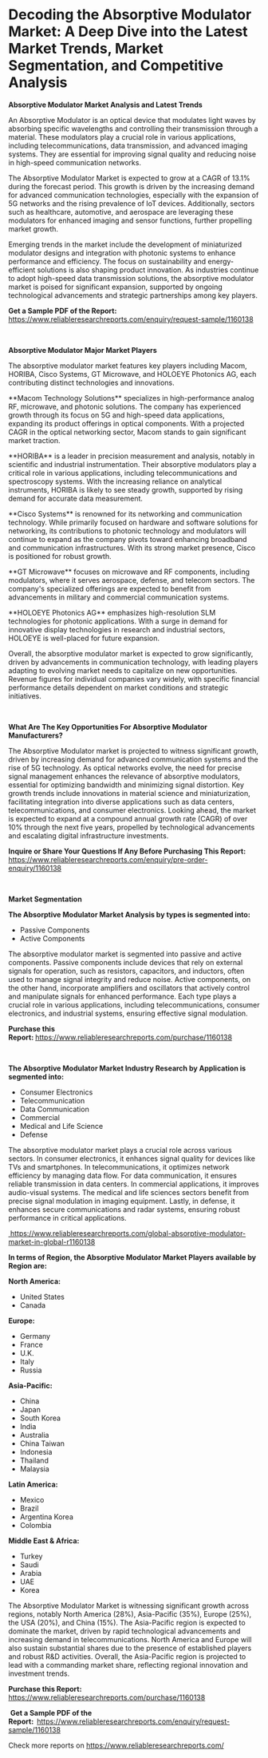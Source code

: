 <p><h1>Decoding the Absorptive Modulator Market: A Deep Dive into the Latest Market Trends, Market Segmentation, and Competitive Analysis</h1></p><p><strong>Absorptive Modulator Market Analysis and Latest Trends</strong></p>
<p><p>An Absorptive Modulator is an optical device that modulates light waves by absorbing specific wavelengths and controlling their transmission through a material. These modulators play a crucial role in various applications, including telecommunications, data transmission, and advanced imaging systems. They are essential for improving signal quality and reducing noise in high-speed communication networks.</p><p>The Absorptive Modulator Market is expected to grow at a CAGR of 13.1% during the forecast period. This growth is driven by the increasing demand for advanced communication technologies, especially with the expansion of 5G networks and the rising prevalence of IoT devices. Additionally, sectors such as healthcare, automotive, and aerospace are leveraging these modulators for enhanced imaging and sensor functions, further propelling market growth.</p><p>Emerging trends in the market include the development of miniaturized modulator designs and integration with photonic systems to enhance performance and efficiency. The focus on sustainability and energy-efficient solutions is also shaping product innovation. As industries continue to adopt high-speed data transmission solutions, the absorptive modulator market is poised for significant expansion, supported by ongoing technological advancements and strategic partnerships among key players.</p></p>
<p><strong>Get a Sample PDF of the Report:&nbsp;</strong> <a href="https://www.reliableresearchreports.com/enquiry/request-sample/1160138?utm_campaign=3585&utm_medium=2&utm_source=Github&utm_content=ia&utm_term=22032025&utm_id=absorptive-modulator">https://www.reliableresearchreports.com/enquiry/request-sample/1160138</a></p>
<p>&nbsp;</p>
<p><strong>Absorptive Modulator Major Market Players</strong></p>
<p><p>The absorptive modulator market features key players including Macom, HORIBA, Cisco Systems, GT Microwave, and HOLOEYE Photonics AG, each contributing distinct technologies and innovations.</p><p>**Macom Technology Solutions** specializes in high-performance analog RF, microwave, and photonic solutions. The company has experienced growth through its focus on 5G and high-speed data applications, expanding its product offerings in optical components. With a projected CAGR in the optical networking sector, Macom stands to gain significant market traction.</p><p>**HORIBA** is a leader in precision measurement and analysis, notably in scientific and industrial instrumentation. Their absorptive modulators play a critical role in various applications, including telecommunications and spectroscopy systems. With the increasing reliance on analytical instruments, HORIBA is likely to see steady growth, supported by rising demand for accurate data measurement.</p><p>**Cisco Systems** is renowned for its networking and communication technology. While primarily focused on hardware and software solutions for networking, its contributions to photonic technology and modulators will continue to expand as the company pivots toward enhancing broadband and communication infrastructures. With its strong market presence, Cisco is positioned for robust growth.</p><p>**GT Microwave** focuses on microwave and RF components, including modulators, where it serves aerospace, defense, and telecom sectors. The company's specialized offerings are expected to benefit from advancements in military and commercial communication systems.</p><p>**HOLOEYE Photonics AG** emphasizes high-resolution SLM technologies for photonic applications. With a surge in demand for innovative display technologies in research and industrial sectors, HOLOEYE is well-placed for future expansion.</p><p>Overall, the absorptive modulator market is expected to grow significantly, driven by advancements in communication technology, with leading players adapting to evolving market needs to capitalize on new opportunities. Revenue figures for individual companies vary widely, with specific financial performance details dependent on market conditions and strategic initiatives.</p></p>
<p>&nbsp;</p>
<p><strong>What Are The Key Opportunities For Absorptive Modulator Manufacturers?</strong></p>
<p><p>The Absorptive Modulator market is projected to witness significant growth, driven by increasing demand for advanced communication systems and the rise of 5G technology. As optical networks evolve, the need for precise signal management enhances the relevance of absorptive modulators, essential for optimizing bandwidth and minimizing signal distortion. Key growth trends include innovations in material science and miniaturization, facilitating integration into diverse applications such as data centers, telecommunications, and consumer electronics. Looking ahead, the market is expected to expand at a compound annual growth rate (CAGR) of over 10% through the next five years, propelled by technological advancements and escalating digital infrastructure investments.</p></p>
<p><strong>Inquire or Share Your Questions If Any Before Purchasing This Report:</strong> <a href="https://www.reliableresearchreports.com/enquiry/pre-order-enquiry/1160138?utm_campaign=3585&utm_medium=2&utm_source=Github&utm_content=ia&utm_term=22032025&utm_id=absorptive-modulator">https://www.reliableresearchreports.com/enquiry/pre-order-enquiry/1160138</a></p>
<p>&nbsp;</p>
<p><strong>Market Segmentation</strong></p>
<p><strong>The Absorptive Modulator Market Analysis by types is segmented into:</strong></p>
<p><ul><li>Passive Components</li><li>Active Components</li></ul></p>
<p><p>The absorptive modulator market is segmented into passive and active components. Passive components include devices that rely on external signals for operation, such as resistors, capacitors, and inductors, often used to manage signal integrity and reduce noise. Active components, on the other hand, incorporate amplifiers and oscillators that actively control and manipulate signals for enhanced performance. Each type plays a crucial role in various applications, including telecommunications, consumer electronics, and industrial systems, ensuring effective signal modulation.</p></p>
<p><strong>Purchase this Report:&nbsp;</strong><a href="https://www.reliableresearchreports.com/purchase/1160138?utm_campaign=3585&utm_medium=2&utm_source=Github&utm_content=ia&utm_term=22032025&utm_id=absorptive-modulator">https://www.reliableresearchreports.com/purchase/1160138</a></p>
<p>&nbsp;</p>
<p><strong>The Absorptive Modulator Market Industry Research by Application is segmented into:</strong></p>
<p><ul><li>Consumer Electronics</li><li>Telecommunication</li><li>Data Communication</li><li>Commercial</li><li>Medical and Life Science</li><li>Defense</li></ul></p>
<p><p>The absorptive modulator market plays a crucial role across various sectors. In consumer electronics, it enhances signal quality for devices like TVs and smartphones. In telecommunications, it optimizes network efficiency by managing data flow. For data communication, it ensures reliable transmission in data centers. In commercial applications, it improves audio-visual systems. The medical and life sciences sectors benefit from precise signal modulation in imaging equipment. Lastly, in defense, it enhances secure communications and radar systems, ensuring robust performance in critical applications.</p></p>
<p><a href="https://www.reliableresearchreports.com/global-absorptive-modulator-market-in-global-r1160138?utm_campaign=3585&utm_medium=2&utm_source=Github&utm_content=ia&utm_term=22032025&utm_id=absorptive-modulator">&nbsp;https://www.reliableresearchreports.com/global-absorptive-modulator-market-in-global-r1160138</a></p>
<p><strong>In terms of Region, the Absorptive Modulator Market Players available by Region are:</strong></p>
<p>
    <p> <strong> North America: </strong>
        <ul>
            <li>United States</li>
            <li>Canada</li>
        </ul>
        </p> 
    <p> <strong> Europe: </strong>
        <ul>
            <li>Germany</li>
            <li>France</li>
            <li>U.K.</li>
            <li>Italy</li>
            <li>Russia</li>
        </ul>
        </p> 
    <p> <strong> Asia-Pacific: </strong>
        <ul>
            <li>China</li>
            <li>Japan</li>
            <li>South Korea</li>
            <li>India</li>
            <li>Australia</li>
            <li>China Taiwan</li>
            <li>Indonesia</li>
            <li>Thailand</li>
            <li>Malaysia</li>
        </ul>
        </p> 
    <p> <strong> Latin America: </strong>
        <ul>
            <li>Mexico</li>
            <li>Brazil</li>
            <li>Argentina Korea</li>
            <li>Colombia</li>
        </ul>
        </p> 
    <p> <strong> Middle East & Africa: </strong>
        <ul>
            <li>Turkey</li>
            <li>Saudi</li>
            <li>Arabia</li>
            <li>UAE</li>
            <li>Korea</li>
        </ul>
    </p>
    </p>
<p><p>The Absorptive Modulator Market is witnessing significant growth across regions, notably North America (28%), Asia-Pacific (35%), Europe (25%), the USA (20%), and China (15%). The Asia-Pacific region is expected to dominate the market, driven by rapid technological advancements and increasing demand in telecommunications. North America and Europe will also sustain substantial shares due to the presence of established players and robust R&D activities. Overall, the Asia-Pacific region is projected to lead with a commanding market share, reflecting regional innovation and investment trends.</p></p>
<p><strong>Purchase this Report: </strong><a href="https://www.reliableresearchreports.com/purchase/1160138?utm_campaign=3585&utm_medium=2&utm_source=Github&utm_content=ia&utm_term=22032025&utm_id=absorptive-modulator">https://www.reliableresearchreports.com/purchase/1160138</a></p>
<p>&nbsp;<strong>Get a Sample PDF of the Report:&nbsp;&nbsp;</strong><a href="https://www.reliableresearchreports.com/enquiry/request-sample/1160138?utm_campaign=3585&utm_medium=2&utm_source=Github&utm_content=ia&utm_term=22032025&utm_id=absorptive-modulator">https://www.reliableresearchreports.com/enquiry/request-sample/1160138</a></p>
<p><strong></strong></p>
<p>Check more reports on <a href="https://www.reliableresearchreports.com/?utm_campaign=3585&utm_medium=2&utm_source=Github&utm_content=ia&utm_term=22032025&utm_id=absorptive-modulator">https://www.reliableresearchreports.com/</a></p>